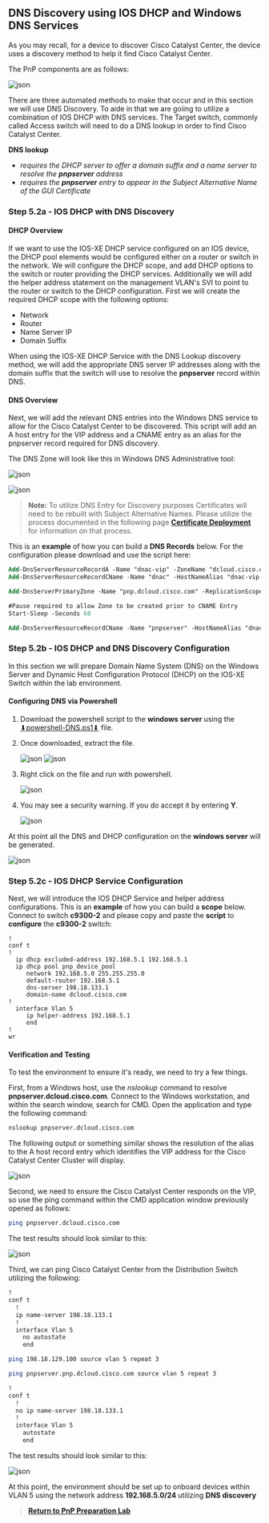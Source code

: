 ## DNS Discovery using IOS DHCP and Windows DNS Services

As you may recall, for a device to discover Cisco Catalyst Center, the device uses a discovery method to help it find Cisco Catalyst Center. 

The PnP components are as follows:

![json](../../ASSETS/pnp-workflows.png?raw=true "Import JSON")

There are three automated methods to make that occur and in this section we will use DNS Discovery. To aide in that we are goiing to utilize a combination of IOS DHCP with DNS services. The Target switch, commonly called Access switch will need to do a DNS lookup in order to find Cisco Catalyst Center.

**DNS lookup** 
  - *requires the DHCP server to offer a domain suffix and a name server to resolve the **pnpserver** address*
  - *requires the **pnpserver** entry to appear in the Subject Alternative Name of the GUI Certificate*

### Step 5.2a - IOS DHCP with DNS Discovery 

#### DHCP Overview

If we want to use the IOS-XE DHCP service configured on an IOS device, the DHCP pool elements would be configured either on a router or switch in the network. We will configure the DHCP scope, and add DHCP options to the switch or router providing the DHCP services. Additionally we will add the helper address statement on the management VLAN's SVI to point to the router or switch to the DHCP configuration. First we will create the required DHCP scope with the following options:

- Network
- Router
- Name Server IP
- Domain Suffix

When using the IOS-XE DHCP Service with the DNS Lookup discovery method, we will add the appropriate DNS server IP addresses along with the domain suffix that the switch will use to resolve the **pnpserver** record within DNS. 

#### DNS Overview

Next, we will add the relevant DNS entries into the Windows DNS service to allow for the Cisco Catalyst Center to be discovered. This script will add an A host entry for the VIP address and a CNAME entry as an alias for the pnpserver record required for DNS discovery.

The DNS Zone will look like this in Windows DNS Administrative tool: 

![json](./images/DNACenterDNSentries.png?raw=true "Import JSON")

![json](./images/DNACenterDNSentries2.png?raw=true "Import JSON")

> **Note:** To utilize DNS Entry for Discovery purposes Certificates will need to be rebuilt with Subject Alternative Names. Please utilize the process documented in the following page [**Certificate Deployment**](./Certificates.md) for information on that process.

This is an **example** of how you can build a **DNS Records** below. For the configuration please download and use the script here: 

```ps
Add-DnsServerResourceRecordA -Name "dnac-vip" -ZoneName "dcloud.cisco.com" -AllowUpdateAny -IPv4Address "198.18.129.100" -TimeToLive 01:00:00
Add-DnsServerResourceRecordCName -Name "dnac" -HostNameAlias "dnac-vip.dcloud.cisco.com" -ZoneName "dcloud.cisco.com"

Add-DnsServerPrimaryZone -Name "pnp.dcloud.cisco.com" -ReplicationScope "Forest" -PassThru

#Pause required to allow Zone to be created prior to CNAME Entry
Start-Sleep -Seconds 60

Add-DnsServerResourceRecordCName -Name "pnpserver" -HostNameAlias "dnac-vip.dcloud.cisco.com" -ZoneName "pnp.dcloud.cisco.com"
```

### Step 5.2b - IOS DHCP and DNS Discovery Configuration

In this section we will prepare Domain Name System (DNS) on the Windows Server and Dynamic Host Configuration Protocol (DHCP) on the IOS-XE Switch within the lab environment. 

#### Configuring DNS via Powershell

1. Download the powershell script to the **windows server** using the <a href="https://git-link.vercel.app/api/download?url=https://github.com/kebaldwi/DNAC-TEMPLATES/blob/master/CODE/POWERSHELL/powershell-DNS.ps1">⬇︎powershell-DNS.ps1⬇︎</a> file.

2. Once downloaded, extract the file.

   ![json](./images/Powershell-Extract.png?raw=true "Import JSON")
   ![json](./images/Powershell-Extract-Location.png?raw=true "Import JSON")

3. Right click on the file and run with powershell.

   ![json](./images/Powershell-Run.png?raw=true "Import JSON")

4. You may see a security warning. If you do accept it by entering **Y**.

   ![json](./images/Powershell-Security.png?raw=true "Import JSON")

At this point all the DNS and DHCP configuration on the **windows server** will be generated.

   ![json](./images/DNS-DHCP.png?raw=true "Import JSON")

### Step 5.2c - IOS DHCP Service Configuration

Next, we will introduce the IOS DHCP Service and helper address configurations. This is an **example** of how you can build a **scope** below. Connect to switch **c9300-2** and please copy and paste the **script** to **configure** the **c9300-2** switch:

```vtl
!
conf t
!
  ip dhcp excluded-address 192.168.5.1 192.168.5.1
  ip dhcp pool pnp_device_pool                         
     network 192.168.5.0 255.255.255.0                  
     default-router 192.168.5.1 
     dns-server 198.18.133.1                           
     domain-name dcloud.cisco.com                       
!
  interface Vlan 5                         
     ip helper-address 192.168.5.1                  
     end
!
wr

```

#### Verification and Testing

To test the environment to ensure it's ready, we need to try a few things.

First, from a Windows host, use the *nslookup* command to resolve **pnpserver.dcloud.cisco.com**. Connect to the Windows workstation, and within the search window, search for CMD. Open the application and type the following command:

```bash
nslookup pnpserver.dcloud.cisco.com

```

The following output or something similar shows the resolution of the alias to the A host record entry which identifies the VIP address for the Cisco Catalyst Center Cluster will display.

![json](./images/DNACenterDNStests.png?raw=true "Import JSON")

Second, we need to ensure the Cisco Catalyst Center responds on the VIP, so use the ping command within the CMD application window previously opened as follows:

```bash
ping pnpserver.dcloud.cisco.com

```

The test results should look similar to this:

![json](./images/DNACenterDNStestPing.png?raw=true "Import JSON")

Third, we can ping Cisco Catalyst Center from the Distribution Switch utilizing the following:


```bash
!
conf t
  !
  ip name-server 198.18.133.1
  !
  interface Vlan 5                         
    no autostate                  
    end

```

```bash
ping 198.18.129.100 source vlan 5 repeat 3

```

```bash
ping pnpserver.pnp.dcloud.cisco.com source vlan 5 repeat 3

```

```bash
!
conf t
  !
  no ip name-server 198.18.133.1
  !
  interface Vlan 5                         
    autostate                  
    end

```
The test results should look similar to this:

![json](./images/CC-Discovery-DNS-Test-ipv4.png?raw=true "Import JSON")

At this point, the environment should be set up to onboard devices within VLAN 5 using the network address **192.168.5.0/24** utilizing **DNS discovery**

> [**Return to PnP Preparation Lab**](./module1e-reset.md#step-6---reset-eem-script-or-pnp-service-reset)
